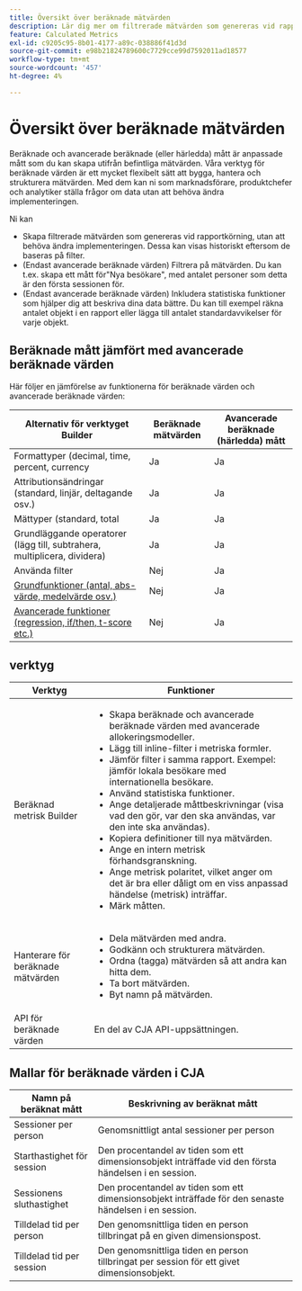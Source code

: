 ```yaml
---
title: Översikt över beräknade mätvärden
description: Lär dig mer om filtrerade mätvärden som genereras vid rapportkörning.
feature: Calculated Metrics
exl-id: c9205c95-8b01-4177-a89c-038886f41d3d
source-git-commit: e98b21824789600c7729cce99d7592011ad18577
workflow-type: tm+mt
source-wordcount: '457'
ht-degree: 4%

---
```


# Översikt över beräknade mätvärden

Beräknade och avancerade beräknade (eller härledda) mått är anpassade mått som du kan skapa utifrån befintliga mätvärden. Våra verktyg för beräknade värden är ett mycket flexibelt sätt att bygga, hantera och strukturera mätvärden. Med dem kan ni som marknadsförare, produktchefer och analytiker ställa frågor om data utan att behöva ändra implementeringen.

Ni kan

* Skapa filtrerade mätvärden som genereras vid rapportkörning, utan att behöva ändra implementeringen. Dessa kan visas historiskt eftersom de baseras på filter.
* (Endast avancerade beräknade värden) Filtrera på mätvärden. Du kan t.ex. skapa ett mått för&quot;Nya besökare&quot;, med antalet personer som detta är den första sessionen för.
* (Endast avancerade beräknade värden) Inkludera statistiska funktioner som hjälper dig att beskriva dina data bättre. Du kan till exempel räkna antalet objekt i en rapport eller lägga till antalet standardavvikelser för varje objekt.

## Beräknade mått jämfört med avancerade beräknade värden

Här följer en jämförelse av funktionerna för beräknade värden och avancerade beräknade värden:

| Alternativ för verktyget Builder | Beräknade mätvärden | Avancerade beräknade (härledda) mått |
|---|---|---|
| Formattyper (decimal, time, percent, currency | Ja | Ja |
| Attributionsändringar (standard, linjär, deltagande osv.) | Ja | Ja |
| Mättyper (standard, total | Ja | Ja |
| Grundläggande operatorer (lägg till, subtrahera, multiplicera, dividera) | Ja | Ja |
| Använda filter | Nej | Ja |
| [Grundfunktioner (antal, abs-värde, medelvärde osv.)](/help/components/calc-metrics/cm-functions.md) | Nej | Ja |
| [Avancerade funktioner (regression, if/then, t-score etc.)](/help/components/calc-metrics/cm-adv-functions.md) | Nej | Ja |

## verktyg

| Verktyg | Funktioner |
|--- |--- |
| Beräknad metrisk Builder | <ul><li>Skapa beräknade och avancerade beräknade värden med avancerade allokeringsmodeller.</li><li>Lägg till inline-filter i metriska formler.</li><li>Jämför filter i samma rapport. Exempel: jämför lokala besökare med internationella besökare.</li><li>Använd statistiska funktioner.</li><li> Ange detaljerade måttbeskrivningar (visa vad den gör, var den ska användas, var den inte ska användas).</li><li>Kopiera definitioner till nya mätvärden.</li><li>Ange en intern metrisk förhandsgranskning.</li><li>Ange metrisk polaritet, vilket anger om det är bra eller dåligt om en viss anpassad händelse (metrisk) inträffar.</li><li>Märk måtten.</li></ul> |
| Hanterare för beräknade mätvärden | <ul><li>Dela mätvärden med andra.</li><li>Godkänn och strukturera mätvärden.</li><li>Ordna (tagga) mätvärden så att andra kan hitta dem.</li><li>Ta bort mätvärden.</li><li>Byt namn på mätvärden.</li></ul> |
| API för beräknade värden | En del av CJA API-uppsättningen. |

## Mallar för beräknade värden i CJA

| Namn på beräknat mått | Beskrivning av beräknat mått |
| --- | --- |
| Sessioner per person | Genomsnittligt antal sessioner per person |
| Starthastighet för session | Den procentandel av tiden som ett dimensionsobjekt inträffade vid den första händelsen i en session. |
| Sessionens sluthastighet | Den procentandel av tiden som ett dimensionsobjekt inträffade för den senaste händelsen i en session. |
| Tilldelad tid per person | Den genomsnittliga tiden en person tillbringat på en given dimensionspost. |
| Tilldelad tid per session | Den genomsnittliga tiden en person tillbringat per session för ett givet dimensionsobjekt. |
